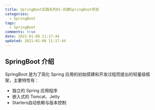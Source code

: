 ```yaml
---
title: SpringBoot实践系列01-创建SpringBoot项目
categories:
  - SpringBoot
tags:
  - SpringBoot
comments: true
date: 2021-01-08 11:17:44
updated: 2021-01-08 11:17:44
---
```


## SpringBoot 介绍

SpringBoot 是为了简化 Spring 应用的初始搭建和开发过程而提出的轻量级框架，主要特性有：

- 独立的 Spring 应用程序
- 嵌入式的 Tomcat、Jetty
- Starters自动依赖与版本控制